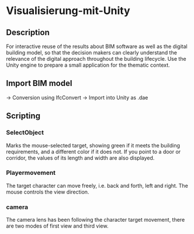 # Visualisierung-mit-Unity

## Description

For interactive reuse of the results about BIM software as well as the digital building model, so that the decision makers can clearly understand the relevance of the 
digital approach throughout the building lifecycle. Use the Unity engine to prepare a small application for the thematic context.

## Import BIM model

→ Conversion using IfcConvert
→ Import into Unity as .dae

## Scripting

### SelectObject
Marks the mouse-selected target, showing green if it meets the building requirements, and a different color if it does not. If you point to a door or corridor, the values of its length and width are also displayed.
### Playermovement
The target character can move freely, i.e. back and forth, left and right. The mouse controls the view direction.
### camera
The camera lens has been following the character target movement, there are two modes of first view and third view.
